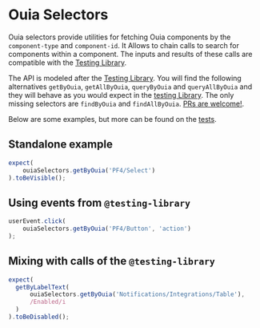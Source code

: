 # Ouia Selectors

Ouia selectors provide utilities for fetching Ouia components by the `component-type` and `component-id`.
It Allows to chain calls to search for components within a component.
The inputs and results of these calls are compatible with the [Testing Library](https://testing-library.com/).

The API is modeled after the [Testing Library](https://testing-library.com/).
You will find the following alternatives `getByOuia`, `getAllByOuia`, `queryByOuia` and `queryAllByOuia` and they will
behave as you would expect in the [testing Library](https://testing-library.com/).
The only missing selectors are `findByOuia` and `findAllByOuia`. [PRs are welcome!](https://github.com/RedHatInsights/frontend-components/compare).

Below are some examples, but more can be found on the [tests](../src/OuiaSelectors/OuiaSelectors.test.tsx).

## Standalone example

```typescript
expect(
    ouiaSelectors.getByOuia('PF4/Select')
).toBeVisible();
```

## Using events from `@testing-library`

```typescript
userEvent.click(
    ouiaSelectors.getByOuia('PF4/Button', 'action')
);
```

## Mixing with calls of the `@testing-library`
```typescript
expect(
  getByLabelText(
      ouiaSelectors.getByOuia('Notifications/Integrations/Table'), 
      /Enabled/i
  )
).toBeDisabled();
```
